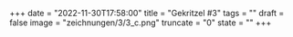 +++
date = "2022-11-30T17:58:00"
title = "Gekritzel #3"
tags = ""
draft = false
image = "zeichnungen/3/3_c.png"
truncate = "0"
state = ""
+++
